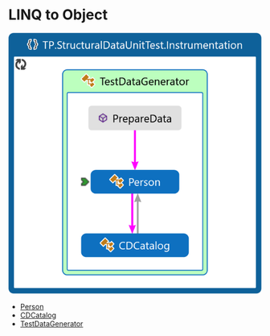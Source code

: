 <!--
//________________________________________________________________________________________________________________
//  Copyright (C) 2024, Mariusz Postol LODZ POLAND.
//
//  To be in touch join the community by pressing the `Watch` button and get started commenting using the 
// discussion panel at https://github.com/mpostol/TP/discussions/182
//
//  by introducing yourself and telling us what you do with this community.
//________________________________________________________________________________________________________________
-->

# LINQ to Object

<!--

## 1. Wprowadzenie

W trakcie tej lekcji będziemy kontynuowali omawianie tematyki dotyczącej danych strukturalnych i możliwość tworzenia kwerend z wykorzystaniem wyrażeń klasy LINQ – przypomnę, że skrót LINQ pochodzi od angielskiego Language Integrated Query, co w tłumaczeniu oznacza zintegrowany język zapytań.

## 2. Jaki mamy problem

### 2.1. Wprowadzenie

Zacznijmy od kilu definicji, wyjaśnień i wskazania kierunków poszukiwań nowych rozwiązań w zakresie usprawnienia zarządzania dostępem do danych zewnętrznych.

### 2.2. Zakres lekcji

Tu jeszcze raz wrócimy do poznanego poprzednio terminu „wyrażenie klasy LINQ” zapisanego zgodnie ze składnią query sysntax - co tłumaczymy jako składnia zapytań - i wtedy przypomnę, czym oprócz składni, różni się wyraźnie tej klasy od innych wyrażeń nie należących do grupy wyrażeń klasy LINQ.

Zgodnie z definicją, wyrażenie to ciąg operacji i operandów. Omówione wcześniej wyrażenie zapisane z wykorzystaniem składni zapytań, na pierwszy rzut oka na taki ciąg nie wygląda, a przecież musi dać się do takiego ciągu sprowadzić, więc być skonwertowane do postaci zgodnej z tą definicją z wykorzystaniem metod rozszerzających, wyrażeń lambda i typów anonimowych.
Wyrażenia LINQ powstały, aby umożliwić zapisanie w języku programowania kwerendy umożliwiające zdalną preselekcję w zewnętrznych repozytoriach danych, przykładowo relacyjnych bazach danych. Ale wcześniej zauważyliśmy, że preselekcja danych ma również sens w przypadku lokalnych danych strukturalnych, czyli pewnego grafu obiektów. Kolejnym zatem wyzwaniem tej lekcji jest omówienie zagadnień związanych z projektowaniem, tworzeniem, utrzymaniem i wykorzystaniem takiej struktury. Tu również spróbujemy odpowiedzieć na pytanie jak LINQ może nam pomóc.

## 3. Praca z kodem

### 3.1. Składnia kwerendy

Zgodnie z planem wróćmy zatem na chwilę do poprzedniej lekcji i przypomnijmy sobie postać wyrażenia LINQ zapisanego z wykorzystaniem składni kwerendy.

Wyrażenie LINQ w postaci kwerendy znajdziemy w omówionej poprzednio metodzie [QuerySyntax][QuerySyntax]:

``` CSharp
    public static string QuerySyntax()
    {
      string[] _words = { "apple", "strawberry", "grape", "peach", "banana" };
      IEnumerable<string> _wordQuery = from word in _words
                                       where word[0] == 'g'
                                       select word;
      return string.Join(";", _wordQuery.ToArray());
    }
```

Jak już mówiłem, zgodnie z definicją wyrażenie to ciąg operacji i operandów, natomiast składnia tekstu w przykładowym kodzie zawiera nowe słowa kluczowe, jak `from`, `where`, `selekt` ale nie wygląda jak ciąg operacji, a przecież musi dać się do takiego ciągu sprowadzić, by moc ten tekst nazywać wyrażeniem. No dobrze, a co jeśli nie. Jakie są konsekwencje. W takim przypadku ponieważ nie będziemy mogli nazwać tego zapisu wyrażeniem to w konsekwencji nie będziemy mogli do niego zastosować semantyki wyrażenia, czyli wiedzy o tym jak jest ono realizowane, inaczej, co ten zapis oznacza.

Zamiast dorabiać nową teorię do prawej strony instrukcji podstawienia, wydaje się, że prościej będzie spróbować konwersji tej składni do znanej nam dobrze składni wyrażenia, które jest ciągiem operacji i ich operandów. Tu trzeba zauważyć, że konwersja - inaczej przekształcenie - z jednej składni do innej oznacza działanie na tekście programu. A to z kolei oznacza, że konwersję tę może dokonać każdy programista.

W konwersji bardzo pomocna, a nawet można powiedzieć niezastąpiona, będzie konstrukcja „metoda rozszerzająca”, którą poznaliśmy wcześniej, kiedy uczyliśmy się podstaw programowania funkcyjnego.

Ale teraz przechodząc do sedna tematu, zacznijmy od tego, że zgodnie z wymaganiami wyrażenia LINQ źródło danych, w naszym przykładzie wartość wyrażenia występującego po słowie kluczowym in musi implementować interfejs IEnumerable. Jeśli tak, to wykorzystajmy koncepcję wspomnianej wcześniej metody rozszerzającej do rozszerzenia właśnie tego interfejsu.

### 3.2. Konwersja składni kwerendy do typowej składni wyrażenia

Korzystając z tej podpowiedzi już czas na poszukanie rozwiązania, które umożliwi nam dokonanie konwersji omówionej składni wyrażenia zapisanej w postaci kwerendy na wyrażenie zapisane w postaci ciągu operacji i ich operandów z wykorzystaniem wspomnianych metod rozszerzających, ale również wyrażeń lambda i typów anonimowych. Wszystkie te konstrukcje poznaliśmy już poprzednio. Ich znaczenie jest fundamentalne, więc jeśli są wątpliwości co do ich pełnego zrozumienia proponuje wrócić do tych tematów przed dalszą kontynuacją rozważań nad wyrażeniem LINQ.

Przykładowy tekst po konwersji znajduje się w metodzie [MethodSyntax][MethodSyntax], 

``` CSharp

    public static string MethodSyntax()
    {
      string[] _words = { "apple", "strawberry", "grape", "peach", "banana" };
      IEnumerable<string> _wordQuery = _words.Where<string>(word => word[0] == 'g').Select<String, String>(word => word);
      return String.Join(";", _wordQuery.ToArray());
    }
```

którą znajdziemy w klasie [LinqMethodSyntaxExamples][LinqMethodSyntaxExamples]. Metoda ta jest testowana w osobnym teście jednostkowym

``` CHarp

    public void MethodSyntaxTest()
    {
      Assert.AreEqual<string>("grape", LinqMethodSyntaxExamples.MethodSyntax());
    }

```
Wynik testu oraz treść metody wskazują, że jest ona funkcjonalnie ekwiwalentną z poprzednio omówioną metodą.

[QuerySyntax]: LINQQueryAndMethodsSyntax/LinqQuerySyntaxExamples.cs#L30-L37
[MethodSyntax]: LINQQueryAndMethodsSyntax/LinqMethodSyntaxExamples.cs#L21-L26
[LinqMethodSyntaxExamples]: LINQQueryAndMethodsSyntax/LinqMethodSyntaxExamples.cs#L19-L47
[MethodSyntaxTest]: ../StructuralDataUnitTest/LinqMethodSyntaxExamplesUnitTest.cs#L21-L24

W omawianym przykładzie pierwszą metodą rozszerzającą, którą wykorzystano w procesie konwersji jest metoda [where]. Oczywiście zbieżność nazw słowa kluczowego `where` w składni zapytań i nazwy metody w transformacji tego tekstu do ciągu operacji i ich operandów nie jest przypadkowa. Innymi słowy nazwa metody jest ekwiwalentna do słowa kluczowego where w składni kwerendy.

Używając skrótu „go to definition” menu kontekstowego albo klawisza F12 przeniesiemy się do definicji metody where. Po przewinięciu kilku ekranów widać, że znajduje się ona w statycznej klasie `Enumerable` biblioteki .NET. 

- filmik

Klasa ta zawiera również wszystkie pozostałe metody, które są niezbędne do realizacji opisanej operacji konwersji. To ważne stwierdzenie i warto je zapamiętać dla zrozumienia odpowiedzi na postawione już wcześniej zadane co to jest wyrażenie LINQ i czym się ono różni od wyrażeń nie należących do tej kategorii wyrażeń. Jak wspomniałem, to pytanie padło już wcześniej , ale wrócimy do niego jeszcze raz.

Kolejnym słowem kluczowym w składni kwerendy jest `selekt`. I znów możemy zastosować metodę rozszerzającą interfejsu `IEnumerable`, ponieważ metoda where zwraca obiekt implementujący ten interfejs. Jak widzimy z definicji klasy Enumerable większość metod rozszerzających zlokalizowanych w klasie Enumerable to funkcje zwracające obiekty implementujące wspomniany interfejs.

Wróćmy ponownie do tekstu omawianej metody, która zawiera wyrażenie LINQ po konwersji do postaci ciągu operacji.

Mając wiedzę na temat konwersji kwerendy LINQ do postaci sekwencji wywołań metod zastanówmy się teraz co zrobić z konstrukcjami występującymi po słowach kluczowych where i selekt. Na pierwszy rzut oka wyglądają jak wyrażenia i faktycznie ich składnia jest zgodna ze składnią wyrażenia. Jednak metoda where jest wywoływana na rzecz ciągu elementów, a zatem to wyrażenie musi być wykonywane na rzecz każdego elementu w źródle danych. W tym przypadku sprawdzamy czy pierwsza litera każdego słowa w tablicy to g. Aby to było możliwe zgodnie z semantyką języka musimy je zastąpić metodą, która będzie miała jeden parametr o typie zgodnym z typem elementu w źródle i będzie zwracała wartość true lub false. Ponieważ nie możemy do metody przesłać innej metody jako argumentu, wykorzystajmy koncepcję delegacji, więc referencji do metody. Dodatkowo możemy to zapisać jako funkcja anonimowa z wykorzystaniem składni wyrażenia lambda.

Podobnie możemy postąpić z wyrażeniem występującym po słowie selekt i zastąpić je delegacją do metody zapisanej jak wyrażenie lambda. W naszym przykładzie ta metoda zwraca wartość argumentu aktualnego, a więc robi nic i dlatego z następnego przykładu została usunięta.

Popatrzmy teraz na tekst metody otrzymanej w wynik przekształcenia kwerendy w kontekście testu jednostkowego. Test pokazuje, że rezultat jest identyczny jak dla metody wykorzystującej zapis w postaci kwerendy LINQ.

Zbadajmy zatem, czy po konwersji kwerendy LINQ do postaci ciągu operacji nadal zachowuje on cechy wskazujące, że podobnie jak poprzednio wyrażenie nie jest wykonywane w instrukcji podstawienia, a tylko konwertowane do obiektu reprezentującego to wyrażenie w celu przygotowania do ewentualnego dalszego tłumaczenia na postać zgodną z językiem zapytań obowiązującym dla wybranego repozytorium, przykładowo relacyjnej bazy danych. W trakcie następnej lekcji omówimy właśnie taki przykład, w którym wyrażenie LINQ będzie konwertowane do postaci kwerendy SQL zgodnie z wymaganiami tego repozytorium.

Aby to sprawdzić, podobnie jak poprzednio, modyfikujemy źródło danych pomiędzy instrukcją podstawienia wartości otrzymanego z wyrażenia po konwersji do zmiennej _wordQuery i instrukcją sprawdzającą ostateczny wynik w teście jednostkowym. Ponieważ w wyniku spodziewamy się listy słów na g, a otrzymujemy pusty string, możemy postawić tezę, że operacja wyznaczenia wartości jest odroczona podobnie jak poprzednio, natomiast w linii

``` CSharp
  IEnumerable<string> _wordQuery = _words.Where<string>(word => word[0] == 'g');
```

do zmiennej `_wordQuery` będzie podstawiana jakaś wartość reprezentująca tylko opis wyrażenia, które znajduje się po prawej stronie znaku podstawienia. Innymi słowy składnia wyrażenia LINQ nie ma znaczenia dla jego cech. Innymi słowy zapisanie wyrażenia w postaci kwerendy lub ciągu operacji nie ma wpływu na semantyke tego zapisu. W obu przypadkach mówić o wyrażeniu LINQ bez względu na postać zapisu. Ponieważ zachowanie wyrażeń LINQ znacznie odbiega od zachowań innych wyrażeń, które do tej grupy nie należą musimy wrócić do pytania, jak je rozróżnić.

Wcześniej mówiliśmy, że konwersja do postaci ciągu operacji wymaga użycia metod rozszerzających zdefiniowanych w klasie Enumerable. Jak wiemy dla każdego typu można utworzyć własne metody rozszerzające, więc do `IEnumerable` również. Jest zatem możliwe, aby w ciągu omawianych operacji użyć również tych własnych metod. To oczywiście jest możliwe, ale wyrażenie przestanie być wyrażeniem LINQ i w rezultacie nie będzie mogło być konwertowane do kwerendy, która możne być wykonywana zdalnie w zewnętrznym repozytorium jako ekwiwalentna operacja. Użycie w wyrażeniu wyłącznie metod należących do klasy `Enumerable` jest pierwszym wyróżnikiem wyrażenia klasy LINQ, ale nie jedynym.

W przykładowym programie, który ilustrował proces konwersji składni kwerendy wyrażenia LINQ do postaci ciągu operacji, użyto wyrażeń lambda jako operandów dla tych operacji. Tu warto sobie zadać pytani, czy w ich miejsce można użyć delegacji do własnych metod nazwanych. Odpowiedź jest, że oczywiście tak, tylko w takim przypadku trzeba sobie zdawać sprawę z faktu, że takie metody mogą nie być znane w zewnętrznym repozytorium i jak się do nich odwołać w kwerendzie zapisanej w języku dedykowanym dla tego repozytorium. I to jest kolejne kryterium pozwalające na odróżnienie wyrażeń klasy LINQ.

Aby opisać kolejne musimy dokonać analizy następnej metody testowej i związanej z nią metody bibliotecznej [AnonymousType]. 

``` CSharp
    public static string AnonymousType()
    {
      Customer[] customers = new Customer[] { new Customer() { City = "Phoenix", Name = "Name1", Revenue=11.0E3F  },
                                              new Customer() { City = "NewYork", Name = "Name2", Revenue=12.0E4F   },
                                              new Customer() { City = "Phoenix", Name = "Name3", Revenue=13.0E4F   },
                                              new Customer() { City = "Washington", Name = "Name4", Revenue=14.0E4F   }
      };
      var _customerQuery = customers.Where(_customer => _customer.City == "Phoenix").Select(_customer => new { _customer.Name, _customer.Revenue });
      return String.Join("; ", _customerQuery.Select(x => $"{x.Name}:{x.Revenue.ToString("F", CultureInfo.InvariantCulture)}").ToArray<string>());
    }
```

Metoda ta wybiera z tablicy elementów 'Customer' wszystkie pozycje w których property City == "Phoenix". Na ich podstawie zwracany jest ciąg wartości typu anonimowego. W metodzie selekt do tworzenia nowych wartości użyto typu anonimowego. Tu jednak rodzi się wątpliwość, czy użycie tego typu jest niezbędne. Czy można w metodzie selekt tworzyć nowe wartości korzystając z własnego typu nazwanego. W ramach pracy domowej proponuję sprawdzić to oraz to czy wyrażenie nadal będzie miało cechy wyrażenia klasy LINQ. Tu jednak zauważmy, że własny typ może nie być znany w kontekście języka kwerend używanego dla wybranego zewnętrznego repozytorium danych. Typy anonimowe to zbiór wartości, który zawsze można przekształcić do ciągu par {klucz, wartość}, co jest reprezentacją łatwo dającą się użyć w kontekście dowolnego języka kwerend dla zewnętrznego repozytorium danych.

### 3.3. Lokalne dane strukturalne 

Relatywnie dużo czasu poświęciliśmy na omówienie wyrażenia LINQ w kontekście danych strukturalnych zgromadzonych i udostępnianych przez zewnętrzne repozytoria danych ale wszystkie operacje w przykładowym tekście programu były wykonywane na danych lokalnych. Choć były to dane złożone, przykładowo tablica, to nie reprezentowały relacji pomiędzy niezależnymi obiektami, więc nie korzystaliśmy z danych strukturalnych. Przyjrzyjmy się teraz jak projektować, tworzyć, utrzymywać i wykorzystywać takie struktury. Tu również spróbujemy odpowiedzieć na pytanie jak LINQ może nam pomóc. W szczególności, jeśli jest potrzeba odrębnej preselekcji danych w przypadku lokalnych danych strukturalnych, czyli pewnego grafu obiektów.

Podstawowym sposobem tworzenia danych strukturalnych jest definiowanie własnych klas i łączenie ich z wykorzystaniem referencji. Takie właśnie podejście ilustruje definicja klas dla przykładowej struktury, którą omówiliśmy wczesniej. Kod ten znajduje się w projekcie testów jednostkowych i zawiera dwie klasy, pomiędzy którymi występują relacje.

Popatrzmy teraz na analizę graficzną kodu. W rezultacie po zmianie ustawień filtrowania możemy wspomniane relacje pomiędzy klasami zobaczyć na rysunku. W przypadku danych lokalnych relacje pomiędzy obiektami są realizowane za pośrednictwem zmiennych referencyjnych.

-->

![PersonCodeMap](../.Media/PersonCodeMap.png)

- [Person][Person]
- [CDCatalog][CDCatalog]
- [TestDataGenerator][TestDataGenerator]

<!--

Przykład to klasy [Person][Person] i [CDCatalog][CDCatalog], które zostały zdefiniowane w klasie [TestDataGenerator][TestDataGenerator]. W kodzie programu widzimy, że klasa [CDCatalog][CDCatalog] ma odwołania, więc referencję, do obiektu klasy [Person][Person], aby reprezentować informacje o autorze płyty CD. Jest to relacja jeden do jeden. Natomiast klasa [Person][Person] zawiera kolekcję płyt wydanych przez jednego autora, więc ma referencje do obiektów klasy [CDCatalog][CDCatalog]. Tym razem relacja jest jeden do wielu. Te referencje są dostępne jako obiekt implementujący `IEnumerable`, a taki obiekt może być wykorzystany jako źródło danych i być użyty w instrukcji foreach i wyrażeniu LINQ.

Alternatywnym sposobem tworzenia danych strukturalnych jest wykorzystanie dedykowanego edytora, który pozwala na definiowanie danych z wykorzystaniem interfejsu graficznego. Aby rozpocząć pracę, w wybranym miejscu projektu należy dodać składnik `DataSet`, który znajdziemy w zestawie dostępnych składników Visual Studio. Łatwiej go znaleźć, jeśli ograniczmy liczbę wyświetlanych składników przez wybór Data na drzewku kategorii. Używając tego podejścia - dla porównania - proponuję zdefiniować funkcjonalnie ekwiwalentną strukturę danych do omówionej poprzednio. Nazwijmy ją `Catalog`.

Po utworzeniu pojawia się nowy wieloskładnikowy element w wybranym miejscu. Klikając dwa razy w element grupujący te składniki, pojawia się z kolei edytor graficzny. Pozwala on dodać tabele danych, ich wiersze i zdefiniować relacje pomiędzy nimi. Ja wstępnie przygotowałem dwie DataTable (tabele danych) analogicznie do klas z poprzedniego przykładu. Pomiędzy nimi zdefiniowałem również relację jak poprzednio. Właściwości tej relacji możemy również edytować w osobnym okienku edytora, które otwieramy z menu kontekstowego. Poprzednio zdefiniowane klasy będę wykorzystywał w testach jednostkowych do zainicjowania, tak zdefiniowanej struktury danych, co potwierdza ich ekwiwalentność z punktu widzenie reprezentowanej informacji.

Zaprojektowanie tej struktury skutkuje automatycznie wygenerowanym tekstem programu, który ją implementuje w klasie częściowej. Widzimy, że tym razem program zawiera wiele klas, z których każda reprezentuje dedykowane informacje. Całą strukturę reprezentuje klasa [Catalog][CatalogDataSet], a wszystkie pozostałe są zdefiniowane jako jej klasy częściowe. Autora reprezentuje klasa o nazwie [PersonRow][PersonRow], natomiast płytę CD [CDCatalogEntityRow][CDCatalogEntityRow].

[CatalogDataSet]: 
[PersonRow]: 
[CDCatalogEntityRow]: 

Ponieważ klasa [Catalog][CatalogDataSet] jest klasą częściową możemy w osobnym pliku zaimplementować własną funkcjonalność. Podobnie jak poprzednio umieszczono tu trzy metody implementujące na trzy różne sposoby ten sam algorytm, a mianowicie wybór listy osób wskazanych przez parametr metody. Do implementacji tych wrócimy w kontekście testów jednostkowych, które użyjemy do bardziej szczegółowej analizy porównawczej tych trzech implementacji.

Ponieważ wygenerowany teks klasy [Catalog][CatalogDataSet] to ponad 1000 linii, proponuję teraz dokonać jego analizy korzystając z funkcji Show on Code Map. Otrzymana reprezentacja graficzna tekstu zawiera opis zawartości wygenerowanych klas i pokazuje relacje pomiędzy nimi. Celem analizy jest znalezienie podobnych relacji, jakie mieliśmy poprzednio w klasach utworzonych ręcznie.

Analiza z wykorzystaniem tego narzędzia wymaga odpowiedniego wykorzystania filtrów tak, aby na ekranie znalazły się tylko istotne składniki definicji. W tym przypadku szukamy klasy [PersonRow][PersonRow] i składnika udostępniającego relacje do obiektów klasy [CDCatalogEntityRow][CDCatalogEntityRow]. Ta relacja wiele do jednego pomiędzy [PersonRow][PersonRow] i [CDCatalogEntityRow][CDCatalogEntityRow] jest zaimplementowana jako metoda GetCDCatalogRows, która zwraca tablicę obiektów typu [CDCatalogEntityRow][CDCatalogEntityRow].

Przejdźmy teraz do wyszukania relacji w drugą stronę a mianowicie relacji, która połączy płytę CD z jej autorem. I znowu musimy odpowiednio skonfigurować filtry wyświetlania, aby obrazek był czytelny dla potrzeb tej prezentacji. W klasie [CDCatalogEntityRow][CDCatalogEntityRow] relacja jeden do jednego łącząca odpowiedni obiekt typu [PersonRow][PersonRow] jest zrealizowana przez property (właściwość) o nazwie takiej jak klasa docelowa, a mianowicie [PersonRow][PersonRow].

Przejdzmy teraz do analizy dodanych metod w kontekście testów jednostkowych filtrujących dane z tak utworzonej struktury. Metody te zlokalizowano jako składowe klasy [Catalog][CatalogDataSet], a właściwie w jej wewnętrznej klasie [PersonRow][PersonRow].
W pierwszej użyto instrukcję foreach i wewnętrzną instrukcję if odpowiedzialną za filtrowanie zawartości tabeli zgodnie z wartością parametru metody.

``` CSharp
      public IEnumerable<PersonRow> FilterPersonsByLastName_ForEach(string lastName)
      {
        List<PersonRow> _result = new List<PersonRow>();
        foreach (PersonRow _row in this)
          if (_row.LastName.Equals(lastName))
            _result.Add(_row);
        return _result;
      }
```

W teście oprócz zwracanej przez metodę wartości badany jest również typ zwracanego obiektu oraz wynik wywołania jego metody ToString. Z rezultatu widzimy, że zwracany jest obiekt generycznej klasy `List`, której parametrem typu jest [PersonRow][PersonRow]. To kolejny dowód na to, że w tym przypadku wynikiem jest kolekcja wybranych wartości, a więc wynik działania wspomnianych instrukcji.

W kolejnym teście [FilterPersonsByLastName_ForEachTest][FBLN_ForEachTest] badamy zwracany rezultat metody implementującej ten sam algorytm filtrowania, ale zaimplementowany z użyciem wyrażenia LINQ zapisanego jako ciąg operacji z wykorzystaniem metod rozszerzających. Tm razem zwracany typ obiektu wyniku działania metody jest inny, co ponownie potwierdza, że w przypadku wyrażeń klasy LINQ zwracana jest obiektowa reprezentacja samego wyrażenia, a nie wynik jego działania.

Ostatni test dotyczy implementacji metody wykorzystującej wyrażenie LINQ zapisane zgodnie ze składnią kwerendy. Tym razem wynik jest identyczny do poprzedniego, co potwierdza, że rezultat użycia wyrażenia LINQ jest zawsze taki sam niezależnie od użytej składni. Oczywiście to twierdzenie jest prawdziwe tak długo jak długo kompilator radzi sobie z tłumaczeniem tekstu programu na postać umożliwiającą takie przekształcenie w trakcie jego realizacji.

[FBLN_ForEachTest]: FilterPersonsByLastName_ForEachTest
[FBLN_QuerySyntaxTest]: FilterPersonsByLastName_QuerySyntaxTest
[FBLN_MethodSyntaxTest]: FilterPersonsByLastName_MethodSyntaxTest

## 4. Praca domowa i zakończenie

Na koniec lekcji, jak zwykle, praca domowa.

W przykładzie ilustrującym konwersję kwerendy LINQ do postaci wyrażenia zapisanego jako ciąg operacji należy dokonać kilku istotnych modyfikacji.

Tekst programu znajdziemy w klasie LinqMethodSyntaxExamples, gdzie zdefiniowano trzy metody z wykorzystaniem zapisu wyrażenia LINQ jako ciągu operacji.

W tych metodach należy:

- Zastąpić użyte metody rozszerzające własnymi metodami
- Zastąpić wyrażenia lambda delegacjami do własnych metod nazwanych
- Zastąpić typ anonimowy własnym typem nazwanym
- Zmodyfikować odpowiednio testy jednostkowe

Najlepiej zrobić to w osobnej klasie.

W tej lekcji to już wszystko. Dziękuję za poświęcony czas i zapraszam do obejrzenia następnej lekcji w której pójdziemy krok naprzód i wykorzystamy wyrażenie LINQ do preselekcji danych z zewnętrznego źródła. Będzie nim relacyjna baza danych.

[MP1]

Praca domowa- wykorzystać metody nazwane i sprawdzić rezultat.

-->

[TestDataGenerator]: ../StructuralDataUnitTest/Instrumentation/TestDataGenerator.cs#L17-L73
[Person]: ../StructuralDataUnitTest/Instrumentation/TestDataGenerator.cs#L29-L47
[CDCatalog]: ../StructuralDataUnitTest/Instrumentation/TestDataGenerator.cs#L61-L72
